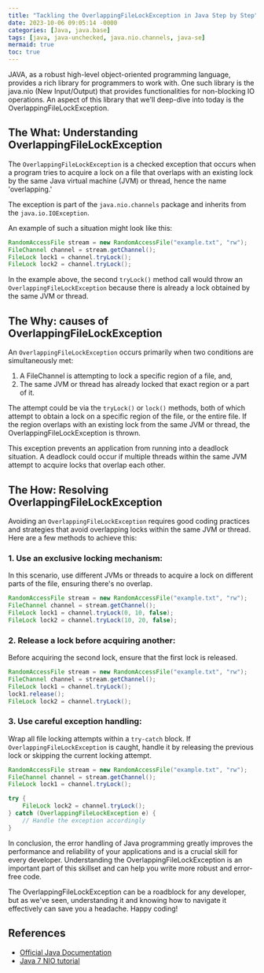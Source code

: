 ```yaml
---
title: "Tackling the OverlappingFileLockException in Java Step by Step"
date: 2023-10-06 09:05:14 -0000
categories: [Java, java.base]
tags: [java, java-unchecked, java.nio.channels, java-se]
mermaid: true
toc: true
---
```


JAVA, as a robust high-level object-oriented programming language, provides a rich library for programmers to work with. One such library is the java.nio (New Input/Output) that provides functionalities for non-blocking IO operations. An aspect of this library that we'll deep-dive into today is the OverlappingFileLockException.

## The What: Understanding OverlappingFileLockException

The `OverlappingFileLockException` is a checked exception that occurs when a program tries to acquire a lock on a file that overlaps with an existing lock by the same Java virtual machine (JVM) or thread, hence the name 'overlapping.'

The exception is part of the `java.nio.channels` package and inherits from the `java.io.IOException`.

An example of such a situation might look like this:

```java
RandomAccessFile stream = new RandomAccessFile("example.txt", "rw");
FileChannel channel = stream.getChannel();
FileLock lock1 = channel.tryLock();
FileLock lock2 = channel.tryLock();
```

In the example above, the second `tryLock()` method call would throw an `OverlappingFileLockException` because there is already a lock obtained by the same JVM or thread.

## The Why: causes of OverlappingFileLockException

An `OverlappingFileLockException` occurs primarily when two conditions are simultaneously met:

1. A FileChannel is attempting to lock a specific region of a file, and,
2. The same JVM or thread has already locked that exact region or a part of it.

The attempt could be via the `tryLock()` or `lock()` methods, both of which attempt to obtain a lock on a specific region of the file, or the entire file. If the region overlaps with an existing lock from the same JVM or thread, the OverlappingFileLockException is thrown.

This exception prevents an application from running into a deadlock situation. A deadlock could occur if multiple threads within the same JVM attempt to acquire locks that overlap each other.

## The How: Resolving OverlappingFileLockException

Avoiding an `OverlappingFileLockException` requires good coding practices and strategies that avoid overlapping locks within the same JVM or thread. Here are a few methods to achieve this:

### 1. Use an exclusive locking mechanism:

In this scenario, use different JVMs or threads to acquire a lock on different parts of the file, ensuring there's no overlap.

```java
RandomAccessFile stream = new RandomAccessFile("example.txt", "rw");
FileChannel channel = stream.getChannel();
FileLock lock1 = channel.tryLock(0, 10, false);
FileLock lock2 = channel.tryLock(10, 20, false);
```

### 2. Release a lock before acquiring another:

Before acquiring the second lock, ensure that the first lock is released.

```java
RandomAccessFile stream = new RandomAccessFile("example.txt", "rw");
FileChannel channel = stream.getChannel();
FileLock lock1 = channel.tryLock();
lock1.release();
FileLock lock2 = channel.tryLock();
```

### 3. Use careful exception handling:

Wrap all file locking attempts within a `try-catch` block. If `OverlappingFileLockException` is caught, handle it by releasing the previous lock or skipping the current locking attempt.

```java
RandomAccessFile stream = new RandomAccessFile("example.txt", "rw");
FileChannel channel = stream.getChannel();
FileLock lock1 = channel.tryLock();

try {
    FileLock lock2 = channel.tryLock();
} catch (OverlappingFileLockException e) {
    // Handle the exception accordingly
}
```

In conclusion, the error handling of Java programming greatly improves the performance and reliability of your applications and is a crucial skill for every developer. Understanding the OverlappingFileLockException is an important part of this skillset and can help you write more robust and error-free code.

The OverlappingFileLockException can be a roadblock for any developer, but as we've seen, understanding it and knowing how to navigate it effectively can save you a headache. Happy coding!

## References 

- [Official Java Documentation](https://docs.oracle.com/javase/7/docs/api/java/nio/channels/OverlappingFileLockException.html)
- [Java 7 NIO tutorial](https://docs.oracle.com/javase/tutorial/essential/io/file.html)
